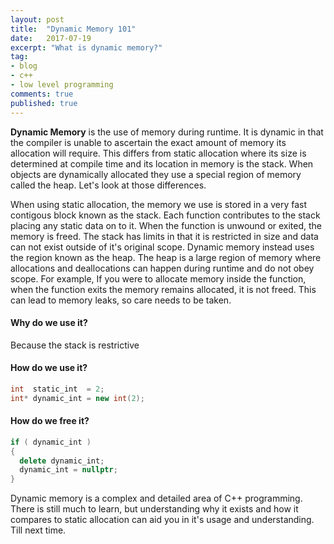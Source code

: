```yaml
---
layout: post
title:  "Dynamic Memory 101"
date:   2017-07-19
excerpt: "What is dynamic memory?"
tag:
- blog
- c++
- low level programming
comments: true
published: true
---
```

**Dynamic Memory** is the use of memory during runtime. It is dynamic in that the compiler is unable to ascertain the exact amount of memory its allocation will require. This differs from static allocation where its size is determined at compile time and its location in memory is the stack. When objects are dynamically allocated they use a special region of memory called the heap. Let's look at those differences. 

When using static allocation, the memory we use is stored in a very fast contigous block known as the stack. Each function contributes to the stack placing any static data on to it. When the function is unwound or exited, the memory is freed. The stack has limits in that it is restricted in size and data can not exist outside of it's original scope. Dynamic memory instead uses the region known as the heap. The heap is a large region of memory where allocations and deallocations can happen during runtime and do not obey scope. For example, If you were to allocate memory inside the function, when the function exits the memory remains allocated, it is not freed. This can lead to memory leaks, so care needs to be taken. <br/>


#### Why do we use it?
Because the stack is restrictive <br/>


#### How do we use it?
```C++
int  static_int  = 2;
int* dynamic_int = new int(2);
```

#### How do we free it?
~~~ C++
if ( dynamic_int )
{ 
  delete dynamic_int;
  dynamic_int = nullptr;
}
~~~




Dynamic memory is a complex and detailed area of C++ programming. There is still much to learn, but understanding why it exists and how it compares to static allocation can aid you in it's usage and understanding. Till next time.

